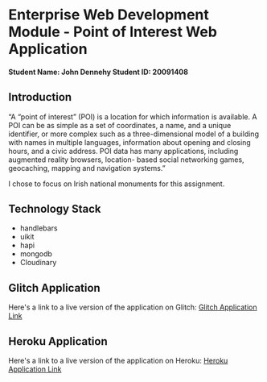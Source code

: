 # Enterprise Web Development Module - Point of Interest Web Application

#### Student Name: John Dennehy Student ID: 20091408

## Introduction

“A “point of interest” (POI) is a location for which information is available. A POI can be as simple as a set of coordinates, a name, and a unique identifier, or more complex such as a three-dimensional model of a building with names in multiple languages, information about opening and closing hours, and a civic
address. POI data has many applications, including augmented reality browsers, location- based social networking games, geocaching,
mapping and navigation systems.”

I chose to focus on Irish national monuments for this assignment.

## Technology Stack

- handlebars
- uikit
- hapi
- mongodb
- Cloudinary

## Glitch Application

Here's a link to a live version of the application on Glitch: [Glitch Application Link](https://point-of-interest-v1.glitch.me/)

## Heroku Application

Here's a link to a live version of the application on Heroku: [Heroku Application Link](https://point-of-interest-v1.herokuapp.com/)
